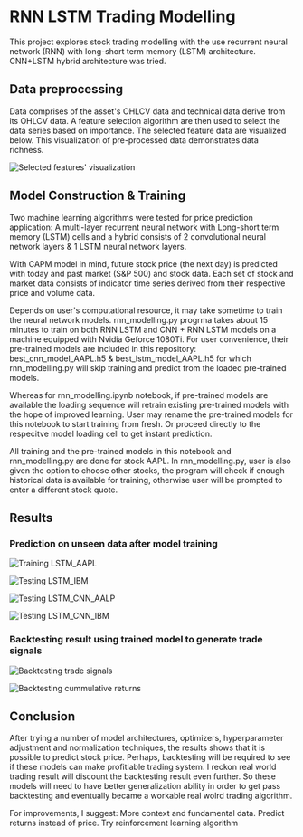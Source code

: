 # RNN LSTM Trading Modelling

This project explores stock trading modelling with the use recurrent neural network (RNN) with long-short term memory (LSTM) architecture.  CNN+LSTM hybrid architecture was tried.

## Data preprocessing
Data comprises of the asset's OHLCV data and technical data derive from its OHLCV data. A feature selection algorithm are then used to select the data series based on importance. 
The selected feature data are visualized below. This visualization of pre-processed data demonstrates data richness. 

[image0]: https://github.com/jiewwantan/RNN_LSTM_trading_model/blob/master/features_visualization_AAPL.png "Selected features' visualization"
![Selected features' visualization][image0]

## Model Construction & Training
Two machine learning algorithms were tested for price prediction application: A multi-layer recurrent neural network with Long-short term memory (LSTM) cells and a hybrid consists of 2 convolutional neural network layers & 1 LSTM neural network layers.

With CAPM model in mind, future stock price (the next day) is predicted with today and past market (S&P 500) and stock data. Each set of stock and market data consists of indicator time series derived from their respective price and volume data.

Depends on user's computational resource, it may take sometime to train the neural network models. rnn_modelling.py progrma takes about 15 minutes to train on both RNN LSTM and CNN + RNN LSTM models on a machine equipped with Nvidia Geforce 1080Ti. For user convenience, their pre-trained models are included in this repository: best_cnn_model_AAPL.h5 & best_lstm_model_AAPL.h5 for which rnn_modelling.py will skip training and predict from the loaded pre-trained models.

Whereas for rnn_modelling.ipynb notebook, if pre-trained models are available the loading sequence will retrain existing pre-trained models with the hope of improved learning. User may rename the pre-trained models for this notebook to start training from fresh. Or proceed directly to the respecitve model loading cell to get instant prediction.

All training and the pre-trained models in this notebook and rnn_modelling.py are done for stock AAPL. In rnn_modelling.py, user is also given the option to choose other stocks, the program will check if enough historical data is available for training, otherwise user will be prompted to enter a different stock quote.

## Results
### Prediction on unseen data after model training

[image1]: https://github.com/jiewwantan/RNN_LSTM_trading_model/blob/master/prediction_LSTM_AAPL_train.png "Training LSTM_AAPL"
![Training LSTM_AAPL][image1]

[image2]: https://github.com/jiewwantan/RNN_LSTM_trading_model/blob/master/prediction_LSTM_IBM.png "Testing LSTM_IBM"
![Testing LSTM_IBM][image2]

[image3]: https://github.com/jiewwantan/RNN_LSTM_trading_model/blob/master/prediction_CNN_AAPL.png "Testing LSTM_CNN_AAPL"
![Testing LSTM_CNN_AALP][image3]

[image4]: https://github.com/jiewwantan/RNN_LSTM_trading_model/blob/master/prediction_CNN_IBM.png "Testing LSTM_CNN_IBM"
![Testing LSTM_CNN_IBM][image4]

### Backtesting result using trained model to generate trade signals

[image5]: https://github.com/jiewwantan/RNN_LSTM_trading_model/blob/master/AAPL_trade_signal.png "Backtesting trade signals"
![Backtesting trade signals][image5]

[image6]: https://github.com/jiewwantan/RNN_LSTM_trading_model/blob/master/AAPL_cumreturns.png "Backtesting cummulative returns"
![Backtesting cummulative returns][image6]


## Conclusion
After trying a number of model architectures, optimizers, hyperparameter adjustment and normalization techniques, the results shows that it is possible to predict stock price. Perhaps, backtesting will be required to see if these models can make profitiable trading system. I reckon real world trading result will discount the backtesting result even further. So these models will need to have better generalization ability in order to get pass backtesting and eventually became a workable real wolrd trading algorithm.

For improvements, I suggest:
More context and fundamental data.
Predict returns instead of price.
Try reinforcement learning algorithm
